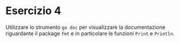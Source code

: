 # Esercizio 4

Utilizzare lo strumento `go doc` per visualizzare la documentazione riguardante il package `fmt` e in particolare le funzioni `Print` e `Println`.


